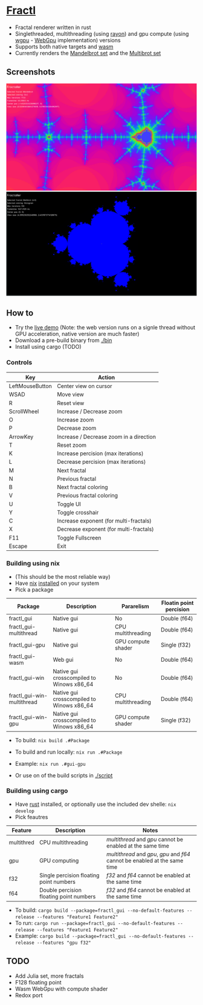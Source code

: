 # [Fractl](https://shapur1234.github.io/Fractl/)

- Fractal renderer written in rust
- Singlethreaded, multithreading (using [rayon](https://github.com/rayon-rs/rayon)) and gpu compute (using [wgpu](https://github.com/gfx-rs/wgpu) - [WebGpu](https://developer.mozilla.org/en-US/docs/Web/API/WebGPU_API) implementation) versions
- Supports both native targets and [wasm](https://en.wikipedia.org/wiki/WebAssembly)
- Currently renders the [Mandelbrot set](https://en.wikipedia.org/wiki/Mandelbrot_set) and the [Multibrot set](https://en.wikipedia.org/wiki/Multibrot_set)

## Screenshots

![Mandelbrot](./screenshot/mandelbrot.png)
![Multibrot](./screenshot/multibrot.png)

## How to

- Try the [live demo](https://shapur1234.github.io/Fractl/) (Note: the web version runs on a signle thread without GPU acceleration, native version are much faster)
- Download a pre-build binary from [./bin](./bin)
- Install using cargo (TODO)

### Controls

| Key             | Action                                  |
| --------------- | --------------------------------------- |
| LeftMouseButton | Center view on cursor                   |
| WSAD            | Move view                               |
| R               | Reset view                              |
| ScrollWheel     | Increase / Decrease zoom                |
| O               | Increase zoom                           |
| P               | Decrease zoom                           |
| ArrowKey        | Increase / Decrease zoom in a direction |
| T               | Reset zoom                              |
| K               | Increase percision (max iterations)     |
| L               | Decrease percision (max iterations)     |
| M               | Next fractal                            |
| N               | Previous fractal                        |
| B               | Next fractal coloring                   |
| V               | Previous fractal coloring               |
| U               | Toggle UI                               |
| Y               | Toggle crosshair                        |
| C               | Increase exponent (for multi-fractals)  |
| X               | Decrease exponent (for multi-fractals)  |
| F11             | Toggle Fullscreen                       |
| Escape          | Exit                                    |

### Building using nix

- (This should be the most reliable way)
- Have [nix](https://nixos.org/) [installed](https://nix.dev/install-nix.html) on your system
- Pick a package

| Package                    | Description                               | Pararelism         | Floatin point percision |
| -------------------------- | ----------------------------------------- | ------------------ | ----------------------- |
| fractl_gui                 | Native gui                                | No                 | Double (f64)            |
| fractl_gui-multithread     | Native gui                                | CPU multithreading | Double (f64)            |
| fractl_gui-gpu             | Native gui                                | GPU compute shader | Single (f32)            |
| fractl_gui-wasm            | Web gui                                   | No                 | Double (f64)            |
| fractl_gui-win             | Native gui crosscompiled to Winows x86_64 | No                 | Double (f64)            |
| fractl_gui-win-multithread | Native gui crosscompiled to Winows x86_64 | CPU multithreading | Double (f64)            |
| fractl_gui-win-gpu         | Native gui crosscompiled to Winows x86_64 | GPU compute shader | Single (f32)            |

- To build: `nix build .#Package`
- To build and run locally: `nix run .#Package`
- Example: `nix run .#gui-gpu`

- Or use on of the build scripts in [./script](./script)

### Building using cargo

- Have [rust](https://www.rust-lang.org/tools/install) installed, or optionally use the included dev shelle: `nix develop`
- Pick feautres

| Feature    | Description                             | Notes                                                                       |
| ---------- | --------------------------------------- | --------------------------------------------------------------------------- |
| multithred | CPU multithreading                      | _multithread_ and _gpu_ cannot be enabled at the same time                  |
| gpu        | GPU computing                           | _multithread_ and _gpu_, _gpu_ and _f64_ cannot be enabled at the same time |
| f32        | Single percision floating point numbers | _f32_ and _f64_ cannot be enabled at the same time                          |
| f64        | Double percision floating point numbers | _f32_ and _f64_ cannot be enabled at the same time                          |

- To build: `cargo build --package=fractl_gui --no-default-features --release --features "Feature1 Feature2"`
- To run: `cargo run --package=fractl_gui --no-default-features --release --features "Feature1 Feature2"`
- Example: `cargo build --package=fractl_gui --no-default-features --release --features "gpu f32"`

## TODO

- Add Julia set, more fractals
- F128 floating point
- Wasm WebGpu with compute shader
- Redox port
